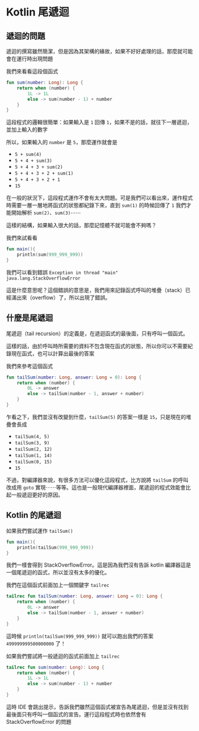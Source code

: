 # Kotlin 尾遞迴

## 遞迴的問題

遞迴的撰寫雖然簡潔，但是因為其架構的緣故，如果不好好處理的話，那麼就可能會在運行時出現問題

我們來看看這段個函式

```kotlin
fun sum(number: Long): Long {
    return when (number) {
        1L -> 1L
        else -> sum(number - 1) + number
    }
}
```

這段程式的邏輯很簡單：如果輸入是 `1` 回傳 `1`，如果不是的話，就往下一層遞迴，並加上輸入的數字

所以，如果輸入的 `number` 是 `5`，那麼運作就會是

* `5 + sum(4)`
* `5 + 4 + sum(3)`
* `5 + 4 + 3 + sum(2)`
* `5 + 4 + 3 + 2 + sum(1)`
* `5 + 4 + 3 + 2 + 1`
* `15`

在一般的狀況下，這段程式運作不會有太大問題。可是我們可以看出來，運作程式時需要一層一層地將函式的狀態都紀錄下來，直到 `sum(1)` 的時候回傳了 `1` 我們才能開始解析 `sum(2)`、`sum(3)`⋯⋯

這樣的結構，如果輸入很大的話，那麼記憶體不就可能會不夠嗎？

我們來試看看

```kotlin
fun main(){
    println(sum(999_999_999))
}
```

我們可以看到錯誤 `Exception in thread "main" java.lang.StackOverflowError`

這是什麼意思呢？這個錯誤的意思是，我們用來記錄函式呼叫的堆疊（stack）已經滿出來（overflow）了，所以出現了錯誤。

## 什麼是尾遞迴

尾遞迴（tail recursion）的定義是，在遞迴函式的最後面，只有呼叫一個函式。

這樣的話，由於呼叫時所需要的資料不包含現在函式的狀態，所以你可以不需要紀錄現在函式，也可以計算出最後的答案

我們來參考這個函式

```kotlin
fun tailSum(number: Long, answer: Long = 0): Long {
    return when (number) {
        0L -> answer
        else -> tailSum(number - 1, answer + number)
    }
}
```

乍看之下，我們並沒有改變到什麼，`tailSum(5)` 的答案一樣是 `15`，只是現在的堆疊會長成

* `tailSum(4, 5)`
* `tailSum(3, 9)`
* `tailSum(2, 12)`
* `tailSum(1, 14)`
* `tailSum(0, 15)`
* `15`

不過，對編譯器來說，有很多方法可以優化這段程式，比方說將 `tailSum` 的呼叫改成用 `goto` 實現⋯⋯等等。這也是一般現代編譯器裡面，尾遞迴的程式效能會比起一般遞迴更好的原因。

## Kotlin 的尾遞迴

如果我們嘗試運作 `tailSum()`

```kotlin
fun main(){
    println(tailSum(999_999_999))
}
```

我們一樣會得到 StackOverflowError。這是因為我們沒有告訴 kotlin 編譯器這是一個尾遞迴的函式，所以並沒有太多的優化。

我們在這個函式前面加上一個關鍵字 `tailrec`

```kotlin
tailrec fun tailSum(number: Long, answer: Long = 0): Long {
    return when (number) {
        0L -> answer
        else -> tailSum(number - 1, answer + number)
    }
}
```

這時候 `println(tailSum(999_999_999))` 就可以跑出我們的答案 `499999999500000000` 了！

如果我們嘗試將一般遞迴的函式前面加上 `tailrec`

```kotlin
tailrec fun sum(number: Long): Long {
    return when (number) {
        1L -> 1L
        else -> sum(number - 1) + number
    }
}
```

這時 IDE 會跳出提示，告訴我們雖然這個函式被宣告為尾遞迴，但是並沒有找到最後面只有呼叫一個函式的宣告。運行這段程式時也依然會有 StackOverflowError 的問題
